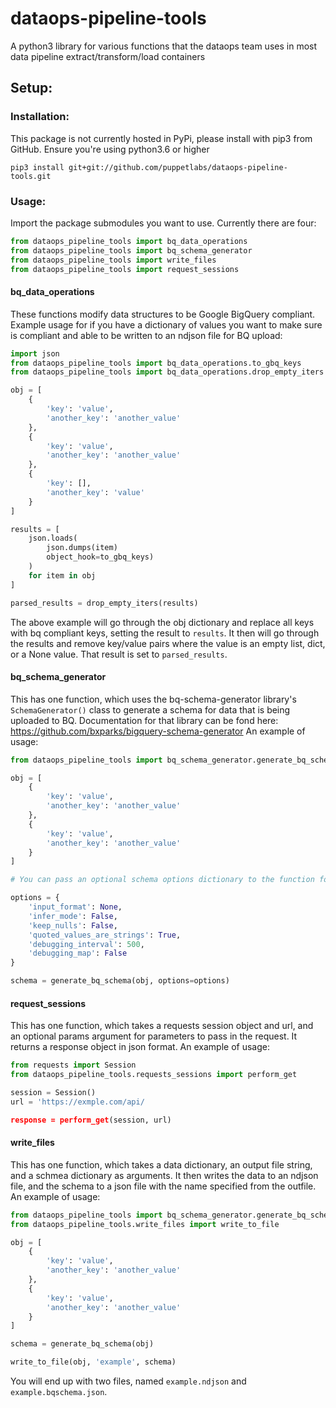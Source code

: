 # dataops-pipeline-tools
A python3 library for various functions that the dataops team uses in most data pipeline extract/transform/load containers

## Setup:

### Installation:
This package is not currently hosted in PyPi, please install with pip3 from GitHub.
Ensure you're using python3.6 or higher

`pip3 install git+git://github.com/puppetlabs/dataops-pipeline-tools.git`

### Usage:
Import the package submodules you want to use. Currently there are four:
```python
from dataops_pipeline_tools import bq_data_operations
from dataops_pipeline_tools import bq_schema_generator
from dataops_pipeline_tools import write_files
from dataops_pipeline_tools import request_sessions
```

#### bq_data_operations
These functions modify data structures to be Google BigQuery compliant. Example usage for if you have a dictionary
of values you want to make sure is compliant and able to be written to an ndjson file for BQ upload:

```python
import json
from dataops_pipeline_tools import bq_data_operations.to_gbq_keys
from dataops_pipeline_tools import bq_data_operations.drop_empty_iters

obj = [
    {
        'key': 'value',
        'another_key': 'another_value'
    },
    {
        'key': 'value',
        'another_key': 'another_value'
    },
    {
        'key': [],
        'another_key': 'value'
    }
]

results = [
    json.loads(
        json.dumps(item)
        object_hook=to_gbq_keys)
    )
    for item in obj
]

parsed_results = drop_empty_iters(results)
```
The above example will go through the obj dictionary and replace all keys with bq compliant keys, setting the result to `results`.
It then will go through the results and remove key/value pairs where the value is an empty list, dict, or a None value. That
result is set to `parsed_results`. 

#### bq_schema_generator
This has one function, which uses the bq-schema-generator library's `SchemaGenerator()` class to generate a schema
for data that is being uploaded to BQ. Documentation for that library can be fond here: 
https://github.com/bxparks/bigquery-schema-generator
An example of usage:
```python
from dataops_pipeline_tools import bq_schema_generator.generate_bq_schema

obj = [
    {
        'key': 'value',
        'another_key': 'another_value'
    },
    {
        'key': 'value',
        'another_key': 'another_value'
    }
]

# You can pass an optional schema options dictionary to the function for arguments to be passed to `SchemaGenerator()`

options = {
    'input_format': None,
    'infer_mode': False,
    'keep_nulls': False,
    'quoted_values_are_strings': True,
    'debugging_interval': 500,
    'debugging_map': False
}

schema = generate_bq_schema(obj, options=options)
```

#### request_sessions
This has one function, which takes a requests session object and url, and an optional params argument for parameters to pass
in the request. It returns a response object in json format. 
An example of usage:
```python
from requests import Session
from dataops_pipeline_tools.requests_sessions import perform_get

session = Session()
url = 'https://exmple.com/api/

response = perform_get(session, url)
```
#### write_files
This has one function, which takes a data dictionary, an output file string, and a schmea dictionary as arguments. It then
writes the data to an ndjson file, and the schema to a json file with the name specified from the outfile. 
An example of usage:
```python
from dataops_pipeline_tools import bq_schema_generator.generate_bq_schema
from dataops_pipeline_tools.write_files import write_to_file

obj = [
    {
        'key': 'value',
        'another_key': 'another_value'
    },
    {
        'key': 'value',
        'another_key': 'another_value'
    }
]

schema = generate_bq_schema(obj)

write_to_file(obj, 'example', schema)
```

You will end up with two files, named `example.ndjson` and `example.bqschema.json`. 
